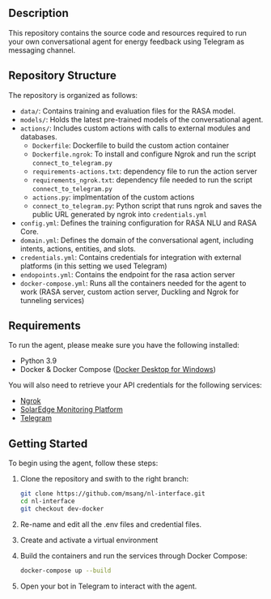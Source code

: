 
## Description

This repository contains the source code and resources required to run your own conversational agent for energy feedback using Telegram as messaging channel.


## Repository Structure

The repository is organized as follows:

- `data/`: Contains training and evaluation files for the RASA model.
- `models/`: Holds the latest pre-trained models of the conversational agent.
- `actions/`: Includes custom actions with calls to external modules and databases.
	- `Dockerfile`: Dockerfile to build the custom action container
	- `Dockerfile.ngrok`: To install and configure Ngrok and run the script `connect_to_telegram.py` 
	- `requirements-actions.txt`: dependency file to run the action server
	- `requirements_ngrok.txt`: dependency file needed to run the script `connect_to_telegram.py`
	- `actions.py`: implmentation of the custom actions
	- `connect_to_telegram.py`: Python script that runs ngrok and saves the public URL generated by ngrok into `credentials.yml`
- `config.yml`: Defines the training configuration for RASA NLU and RASA Core.
- `domain.yml`: Defines the domain of the conversational agent, including intents, actions, entities, and slots.
- `credentials.yml`: Contains credentials for integration with external platforms (in this setting we used Telegram)
- `endopoints.yml`: Contains the endpoint for the rasa action server
- `docker-compose.yml`: Runs all the containers needed for the agent to work (RASA server, custom action server, Duckling and Ngrok for tunneling services)


## Requirements
To run the agent, please meake sure you have the following installed:
- Python 3.9
- Docker & Docker Compose ([Docker Desktop for Windows](https://www.docker.com/products/docker-desktop/))


You will also need to retrieve your API credentials for the following services:
- [Ngrok](https://ngrok.com/)
- [SolarEdge Monitoring Platform](https://www.solaredge.com/it/products/software-tools/monitoring-platform)
- [Telegram](https://rasa.com/docs/rasa/connectors/telegram) 


## Getting Started

To begin using the agent, follow these steps:

1. Clone the repository and swith to the right branch:

    ```bash
    git clone https://github.com/msang/nl-interface.git
	cd nl-interface
	git checkout dev-docker
    ```

2. Re-name and edit all the .env files and credential files. 

3. Create and activate a virtual environment 

4. Build the containers and run the services through Docker Compose:

	```bash
	docker-compose up --build
    ```
	
5. Open your bot in Telegram to interact with the agent.
